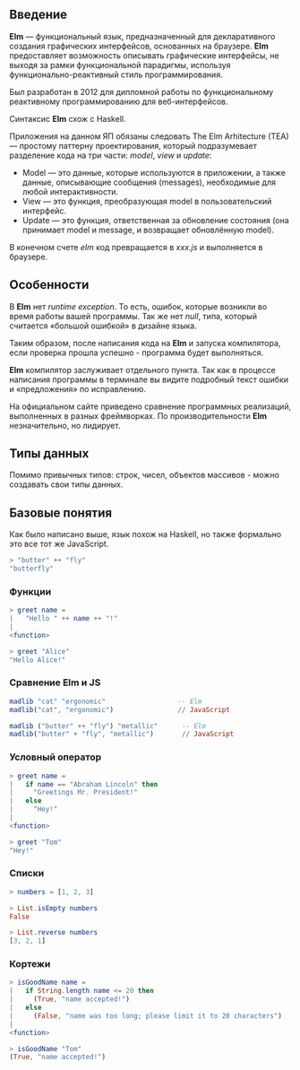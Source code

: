 ## Введение ##
**Elm** — функциональный язык, предназначенный для декларативного создания графических интерфейсов, основанных на браузере. **Elm** предоставляет возможность описывать 
графические интерфейсы, не выходя за рамки функциональной парадигмы, используя функционально-реактивный стиль программирования.

Был разработан в 2012 для дипломной работы по функциональному реактивному программированию для веб-интерфейсов. 

Синтаксис **Elm** схож с Haskell.

Приложения на данном ЯП обязаны следовать The Elm Arhitecture (TEA) — простому паттерну проектирования,
который подразумевает разделение кода на три части: *model*, *view* и *update*:

+ Model — это данные, которые используются в приложении, а также данные, описывающие сообщения (messages), необходимые для любой интерактивности.
+ View — это функция, преобразующая model в пользовательский интерфейс.
+ Update — это функция, ответственная за обновление состояния (она принимает model и message, и возвращает обновлённую model).

В конечном счете *elm* код превращается в *xxx.js* и выполняется в браузере. 

## Особенности ##

В **Elm** нет *runtime exception*. То есть, ошибок, которые возникли во время работы вашей программы. Так же нет *null*, типа, который считается «большой ошибкой» в дизайне языка.

Таким образом, после написания кода на **Elm** и запуска компилятора, если проверка прошла успешно - программа будет выполняться. 

**Elm** компилятор заслуживает отдельного пункта. Так как в процессе написания программы
в терминале вы видите подробный текст ошибки и «предложения» по исправлению. 

На официальном сайте приведено сравнение программных реализаций, выполненных в разных фреймворках.
По производительности **Elm** незначительно, но лидирует.

## Типы данных ##

Помимо привычных типов: строк, чисел, объектов массивов - можно создавать свои типы данных. 

## Базовые понятия ##

Как было написано выше, язык похож на Haskell, но также формально это все тот же JavaScript.

``` elm
> "butter" ++ "fly"
"butterfly"
```
### Функции ###
``` elm
> greet name =
|   "Hello " ++ name ++ "!"
| 
<function>

> greet "Alice"
"Hello Alice!"
```

### Сравнение Elm и JS ###
``` elm
madlib "cat" "ergonomic"                  -- Elm
madlib("cat", "ergonomic")                // JavaScript

madlib ("butter" ++ "fly") "metallic"      -- Elm
madlib("butter" + "fly", "metallic")       // JavaScript
```

### Условный оператор ###
``` elm
> greet name =
|   if name == "Abraham Lincoln" then
|     "Greetings Mr. President!"
|   else
|     "Hey!"
| 
<function>

> greet "Tom"
"Hey!"
```

### Списки ###
``` elm
> numbers = [1, 2, 3]

> List.isEmpty numbers
False

> List.reverse numbers
[3, 2, 1]

```

### Кортежи ###
``` elm
> isGoodName name =
|   if String.length name <= 20 then
|     (True, "name accepted!")
|   else
|     (False, "name was too long; please limit it to 20 characters")
| 
<function>

> isGoodName "Tom"
(True, "name accepted!")

```





